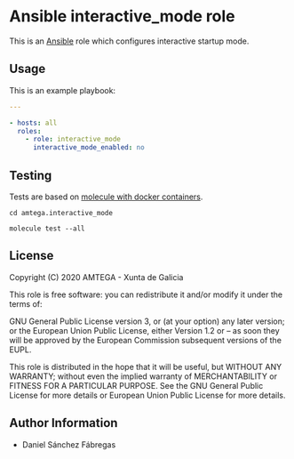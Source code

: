 # Ansible interactive_mode role

This is an [Ansible](http://www.ansible.com) role which configures interactive startup mode.

## Usage

This is an example playbook:

```yaml
---

- hosts: all
  roles:
    - role: interactive_mode
      interactive_mode_enabled: no
```

## Testing

Tests are based on [molecule with docker containers](https://molecule.readthedocs.io/en/latest/installation.html).

```shell
cd amtega.interactive_mode

molecule test --all
```

## License

Copyright (C) 2020 AMTEGA - Xunta de Galicia

This role is free software: you can redistribute it and/or modify it under the terms of:

GNU General Public License version 3, or (at your option) any later version; or the European Union Public License, either Version 1.2 or – as soon they will be approved by the European Commission ­subsequent versions of the EUPL.

This role is distributed in the hope that it will be useful, but WITHOUT ANY WARRANTY; without even the implied warranty of MERCHANTABILITY or FITNESS FOR A PARTICULAR PURPOSE.  See the GNU General Public License for more details or European Union Public License for more details.

## Author Information

- Daniel Sánchez Fábregas
